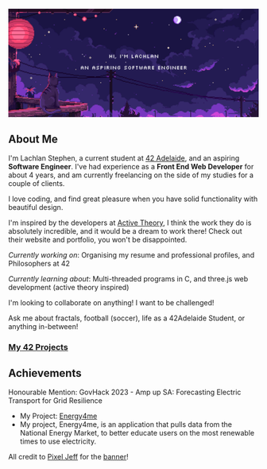 ![Banner](./assets/img/github-banner-engineer.gif)

## About Me

I'm Lachlan Stephen, a current student at [42 Adelaide](https://www.42adel.org.au/), and an aspiring **Software Engineer**. I've had experience as a **Front End Web Developer** for about 4 years, and am currently freelancing on the side of my studies for a couple of clients.

I love coding, and find great pleasure when you have solid functionality with beautiful design.

I'm inspired by the developers at [Active Theory](https://activetheory.net/), I think the work they do is absolutely incredible, and it would be a dream to work there! Check out their website and portfolio, you won't be disappointed.

_Currently working on_: Organising my resume and professional profiles, and Philosophers at 42

_Currently learning about_: Multi-threaded programs in C, and three.js web development (active theory inspired)

I'm looking to collaborate on anything! I want to be challenged!

Ask me about fractals, football (soccer), life as a 42Adelaide Student, or anything in-between!

<h3><a href="https://github.com/stars/lachlanstephen/lists/42-projects" rel="noopener nofollow noreferrer">My 42 Projects</a></h3>

## Achievements

Honourable Mention: GovHack 2023 - Amp up SA: Forecasting Electric Transport for Grid Resilience

- My Project: [Energy4me](https://2023.hackerspace.govhack.org/projects/energy4me)
- My project, Energy4me, is an application that pulls data from the National Energy Market, to better educate users on the most renewable times to use electricity.

All credit to <a href="https://portaly.cc/pixeljeff" target="_blank" rel="noopener noreferrer nofollow">Pixel Jeff</a> for the <a href="https://www.behance.net/gallery/103154127/SUDIO" target="_blank" rel="noopener noreferrer nofollow">banner</a>!